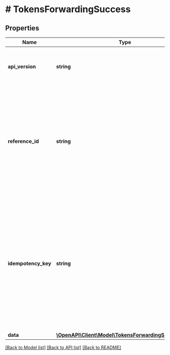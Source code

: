 # # TokensForwardingSuccess

## Properties

Name | Type | Description | Notes
------------ | ------------- | ------------- | -------------
**api_version** | **string** | Specifies the version of the API that incorporates this endpoint. |
**reference_id** | **string** | Represents a unique identifier that serves as reference to the specific request which prompts a callback, e.g. Blockchain Events Subscription, Blockchain Automation, etc. |
**idempotency_key** | **string** | Specifies a unique ID generated by the system and attached to each callback. It is used by the server to recognize consecutive requests with the same data with the purpose not to perform the same operation twice. |
**data** | [**\OpenAPI\Client\Model\TokensForwardingSuccessData**](TokensForwardingSuccessData.md) |  |

[[Back to Model list]](../../README.md#models) [[Back to API list]](../../README.md#endpoints) [[Back to README]](../../README.md)
